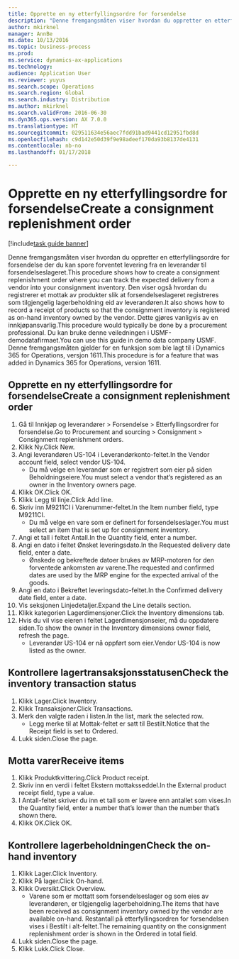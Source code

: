 ```yaml
---
title: Opprette en ny etterfyllingsordre for forsendelse
description: "Denne fremgangsmåten viser hvordan du oppretter en etterfyllingsordre for forsendelse der du kan spore forventet levering fra en leverandør til forsendelseslageret."
author: mkirknel
manager: AnnBe
ms.date: 10/13/2016
ms.topic: business-process
ms.prod: 
ms.service: dynamics-ax-applications
ms.technology: 
audience: Application User
ms.reviewer: yuyus
ms.search.scope: Operations
ms.search.region: Global
ms.search.industry: Distribution
ms.author: mkirknel
ms.search.validFrom: 2016-06-30
ms.dyn365.ops.version: AX 7.0.0
ms.translationtype: HT
ms.sourcegitcommit: 029511634e56aec7fdd91bad9441cd12951fbd8d
ms.openlocfilehash: c9d142e50d39f9e98adeef170da93b8137de4131
ms.contentlocale: nb-no
ms.lasthandoff: 01/17/2018

---
```

# <a name="create-a-consignment-replenishment-order"></a><span data-ttu-id="94027-103">Opprette en ny etterfyllingsordre for forsendelse</span><span class="sxs-lookup"><span data-stu-id="94027-103">Create a consignment replenishment order</span></span>

[!include[task guide banner](../../includes/task-guide-banner.md)]

<span data-ttu-id="94027-104">Denne fremgangsmåten viser hvordan du oppretter en etterfyllingsordre for forsendelse der du kan spore forventet levering fra en leverandør til forsendelseslageret.</span><span class="sxs-lookup"><span data-stu-id="94027-104">This procedure shows how to create a consignment replenishment order where you can track the expected delivery from a vendor into your consignment inventory.</span></span> <span data-ttu-id="94027-105">Den viser også hvordan du registrerer et mottak av produkter slik at forsendelseslageret registreres som tilgjengelig lagerbeholdning eid av leverandøren.</span><span class="sxs-lookup"><span data-stu-id="94027-105">It also shows how to record a receipt of products so that the consignment inventory is registered as on-hand inventory owned by the vendor.</span></span> <span data-ttu-id="94027-106">Dette gjøres vanligvis av en innkjøpansvarlig.</span><span class="sxs-lookup"><span data-stu-id="94027-106">This procedure would typically be done by a procurement professional.</span></span> <span data-ttu-id="94027-107">Du kan bruke denne veiledningen i USMF-demodatafirmaet.</span><span class="sxs-lookup"><span data-stu-id="94027-107">You can use this guide in demo data company USMF.</span></span> <span data-ttu-id="94027-108">Denne fremgangsmåten gjelder for en funksjon som ble lagt til i Dynamics 365 for Operations, versjon 1611.</span><span class="sxs-lookup"><span data-stu-id="94027-108">This procedure is for a feature that was added in Dynamics 365 for Operations, version 1611.</span></span>




## <a name="create-a-consignment-replenishment-order"></a><span data-ttu-id="94027-109">Opprette en ny etterfyllingsordre for forsendelse</span><span class="sxs-lookup"><span data-stu-id="94027-109">Create a consignment replenishment order</span></span>
1. <span data-ttu-id="94027-110">Gå til Innkjøp og leverandører > Forsendelse > Etterfyllingsordrer for forsendelse.</span><span class="sxs-lookup"><span data-stu-id="94027-110">Go to Procurement and sourcing > Consignment > Consignment replenishment orders.</span></span>
2. <span data-ttu-id="94027-111">Klikk Ny.</span><span class="sxs-lookup"><span data-stu-id="94027-111">Click New.</span></span>
3. <span data-ttu-id="94027-112">Angi leverandøren US-104 i Leverandørkonto-feltet.</span><span class="sxs-lookup"><span data-stu-id="94027-112">In the Vendor account field, select vendor US-104.</span></span>
    * <span data-ttu-id="94027-113">Du må velge en leverandør som er registrert som eier på siden Beholdningseiere.</span><span class="sxs-lookup"><span data-stu-id="94027-113">You must select a vendor that’s registered as an owner in the Inventory owners page.</span></span>  
4. <span data-ttu-id="94027-114">Klikk OK.</span><span class="sxs-lookup"><span data-stu-id="94027-114">Click OK.</span></span>
5. <span data-ttu-id="94027-115">Klikk Legg til linje.</span><span class="sxs-lookup"><span data-stu-id="94027-115">Click Add line.</span></span>
6. <span data-ttu-id="94027-116">Skriv inn M9211CI i Varenummer-feltet.</span><span class="sxs-lookup"><span data-stu-id="94027-116">In the Item number field, type M9211CI.</span></span>
    * <span data-ttu-id="94027-117">Du må velge en vare som er definert for forsendelseslager.</span><span class="sxs-lookup"><span data-stu-id="94027-117">You must select an item that is set up for consignment inventory.</span></span>  
7. <span data-ttu-id="94027-118">Angi et tall i feltet Antall.</span><span class="sxs-lookup"><span data-stu-id="94027-118">In the Quantity field, enter a number.</span></span>
8. <span data-ttu-id="94027-119">Angi en dato i feltet Ønsket leveringsdato.</span><span class="sxs-lookup"><span data-stu-id="94027-119">In the Requested delivery date field, enter a date.</span></span>
    * <span data-ttu-id="94027-120">Ønskede og bekreftede datoer brukes av MRP-motoren for den forventede ankomsten av varene.</span><span class="sxs-lookup"><span data-stu-id="94027-120">The requested and confirmed dates are used by the MRP engine for the expected arrival of the goods.</span></span>  
9. <span data-ttu-id="94027-121">Angi en dato i Bekreftet leveringsdato-feltet.</span><span class="sxs-lookup"><span data-stu-id="94027-121">In the Confirmed delivery date field, enter a date.</span></span>
10. <span data-ttu-id="94027-122">Vis seksjonen Linjedetaljer.</span><span class="sxs-lookup"><span data-stu-id="94027-122">Expand the Line details section.</span></span>
11. <span data-ttu-id="94027-123">Klikk kategorien Lagerdimensjoner.</span><span class="sxs-lookup"><span data-stu-id="94027-123">Click the Inventory dimensions tab.</span></span>
12. <span data-ttu-id="94027-124">Hvis du vil vise eieren i feltet Lagerdimensjonseier, må du oppdatere siden.</span><span class="sxs-lookup"><span data-stu-id="94027-124">To show the owner in the Inventory dimensions owner field, refresh the page.</span></span>
    * <span data-ttu-id="94027-125">Leverandør US-104 er nå oppført som eier.</span><span class="sxs-lookup"><span data-stu-id="94027-125">Vendor US-104 is now listed as the owner.</span></span>  

## <a name="check-the-inventory-transaction-status"></a><span data-ttu-id="94027-126">Kontrollere lagertransaksjonsstatusen</span><span class="sxs-lookup"><span data-stu-id="94027-126">Check the inventory transaction status</span></span>
1. <span data-ttu-id="94027-127">Klikk Lager.</span><span class="sxs-lookup"><span data-stu-id="94027-127">Click Inventory.</span></span>
2. <span data-ttu-id="94027-128">Klikk Transaksjoner.</span><span class="sxs-lookup"><span data-stu-id="94027-128">Click Transactions.</span></span>
3. <span data-ttu-id="94027-129">Merk den valgte raden i listen.</span><span class="sxs-lookup"><span data-stu-id="94027-129">In the list, mark the selected row.</span></span>
    * <span data-ttu-id="94027-130">Legg merke til at Mottak-feltet er satt til Bestilt.</span><span class="sxs-lookup"><span data-stu-id="94027-130">Notice that the Receipt field is set to Ordered.</span></span>  
4. <span data-ttu-id="94027-131">Lukk siden.</span><span class="sxs-lookup"><span data-stu-id="94027-131">Close the page.</span></span>

## <a name="receive-items"></a><span data-ttu-id="94027-132">Motta varer</span><span class="sxs-lookup"><span data-stu-id="94027-132">Receive items</span></span>
1. <span data-ttu-id="94027-133">Klikk Produktkvittering.</span><span class="sxs-lookup"><span data-stu-id="94027-133">Click Product receipt.</span></span>
2. <span data-ttu-id="94027-134">Skriv inn en verdi i feltet Ekstern mottaksseddel.</span><span class="sxs-lookup"><span data-stu-id="94027-134">In the External product receipt field, type a value.</span></span>
3. <span data-ttu-id="94027-135">I Antall-feltet skriver du inn et tall som er lavere enn antallet som vises.</span><span class="sxs-lookup"><span data-stu-id="94027-135">In the Quantity field, enter a number that’s lower than the number that’s shown there.</span></span>
4. <span data-ttu-id="94027-136">Klikk OK.</span><span class="sxs-lookup"><span data-stu-id="94027-136">Click OK.</span></span>

## <a name="check-the-on-hand-inventory"></a><span data-ttu-id="94027-137">Kontrollere lagerbeholdningen</span><span class="sxs-lookup"><span data-stu-id="94027-137">Check the on-hand inventory</span></span>
1. <span data-ttu-id="94027-138">Klikk Lager.</span><span class="sxs-lookup"><span data-stu-id="94027-138">Click Inventory.</span></span>
2. <span data-ttu-id="94027-139">Klikk På lager.</span><span class="sxs-lookup"><span data-stu-id="94027-139">Click On-hand.</span></span>
3. <span data-ttu-id="94027-140">Klikk Oversikt.</span><span class="sxs-lookup"><span data-stu-id="94027-140">Click Overview.</span></span>
    * <span data-ttu-id="94027-141">Varene som er mottatt som forsendelseslager og som eies av leverandøren, er tilgjengelig lagerbeholdning.</span><span class="sxs-lookup"><span data-stu-id="94027-141">The items that have been received as consignment inventory owned by the vendor are available on-hand.</span></span> <span data-ttu-id="94027-142">Restantall på etterfyllingsordren for forsendelsen vises i Bestilt i alt-feltet.</span><span class="sxs-lookup"><span data-stu-id="94027-142">The remaining quantity on the consignment replenishment order is shown in the Ordered in total field.</span></span>  
4. <span data-ttu-id="94027-143">Lukk siden.</span><span class="sxs-lookup"><span data-stu-id="94027-143">Close the page.</span></span>
5. <span data-ttu-id="94027-144">Klikk Lukk.</span><span class="sxs-lookup"><span data-stu-id="94027-144">Click Close.</span></span>

